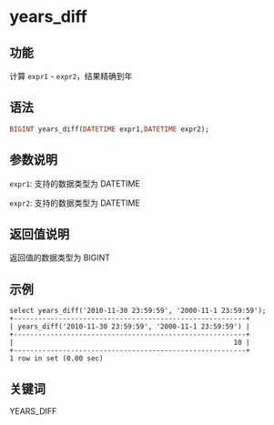 # years_diff

## 功能

计算 `expr1` - `expr2`，结果精确到年

## 语法

```Haskell
BIGINT years_diff(DATETIME expr1,DATETIME expr2);
```

## 参数说明

`expr1`: 支持的数据类型为 DATETIME

`expr2`: 支持的数据类型为 DATETIME

## 返回值说明

返回值的数据类型为 BIGINT

## 示例

```Plain Text
select years_diff('2010-11-30 23:59:59', '2000-11-1 23:59:59');
+---------------------------------------------------------+
| years_diff('2010-11-30 23:59:59', '2000-11-1 23:59:59') |
+---------------------------------------------------------+
|                                                      10 |
+---------------------------------------------------------+
1 row in set (0.00 sec)
```

## 关键词

YEARS_DIFF
